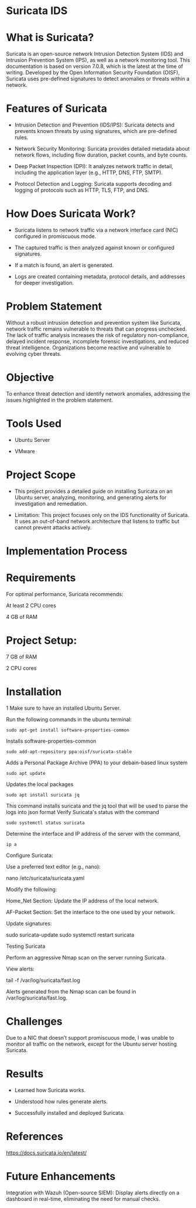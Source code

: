 # Suricata IDS

# What is Suricata?

Suricata is an open-source network Intrusion Detection System (IDS) and Intrusion Prevention System (IPS), as well as a network monitoring tool. This documentation is based on version 7.0.8, which is the latest at the time of writing. Developed by the Open Information Security Foundation (OISF), Suricata uses pre-defined signatures to detect anomalies or threats within a network.

# Features of Suricata

* Intrusion Detection and Prevention (IDS/IPS): Suricata detects and prevents known threats by using signatures, which are pre-defined rules.

* Network Security Monitoring: Suricata provides detailed metadata about network flows, including flow duration, packet counts, and byte counts.

* Deep Packet Inspection (DPI): It analyzes network traffic in detail, including the application layer (e.g., HTTP, DNS, FTP, SMTP).

* Protocol Detection and Logging: Suricata supports decoding and logging of protocols such as HTTP, TLS, FTP, and DNS.

# How Does Suricata Work?

* Suricata listens to network traffic via a network interface card (NIC) configured in promiscuous mode.

* The captured traffic is then analyzed against known or configured signatures.

* If a match is found, an alert is generated.

* Logs are created containing metadata, protocol details, and addresses for deeper investigation.

# Problem Statement

Without a robust intrusion detection and prevention system like Suricata, network traffic remains vulnerable to threats that can progress unchecked. The lack of traffic analysis increases the risk of regulatory non-compliance, delayed incident response, incomplete forensic investigations, and reduced threat intelligence. Organizations become reactive and vulnerable to evolving cyber threats.

# Objective

To enhance threat detection and identify network anomalies, addressing the issues highlighted in the problem statement.

# Tools Used

* Ubuntu Server

* VMware

# Project Scope

* This project provides a detailed guide on installing Suricata on an Ubuntu server, analyzing, monitoring, and generating alerts for investigation and remediation.

* Limitation: This project focuses only on the IDS functionality of Suricata. It uses an out-of-band network architecture that listens to traffic but cannot prevent attacks actively.

# Implementation Process

# Requirements

For optimal performance, Suricata recommends:

At least 2 CPU cores

4 GB of RAM

# Project Setup:

7 GB of RAM

2 CPU cores

# Installation

1 Make sure to have an installed Ubuntu Server.


Run the following commands in the ubuntu terminal:

``````
sudo apt-get install software-properties-common
``````
Installs software-properties-common

`````
sudo add-apt-repository ppa:oisf/suricata-stable
``````
Adds a Personal Package Archive (PPA) to your debain-based linux system

``````
sudo apt update
``````
Updates the local packages
``````
sudo apt install suricata jq
``````
This command installs suricata and the jq tool that will be used to parse the logs into json format 
Verify Suricata's status with the command 

``````
sudo systemctl status suricata
``````

Determine the interface and IP address of the server with the command,
``````
ip a

``````
Configure Suricata:

Use a preferred text editor (e.g., nano):

nano /etc/suricata/suricata.yaml

Modify the following:

Home_Net Section: Update the IP address of the local network.

AF-Packet Section: Set the interface to the one used by your network.

Update signatures:

sudo suricata-update
sudo systemctl restart suricata

Testing Suricata

Perform an aggressive Nmap scan on the server running Suricata.

View alerts:

tail -f /var/log/suricata/fast.log

Alerts generated from the Nmap scan can be found in /var/log/suricata/fast.log.

# Challenges

Due to a NIC that doesn’t support promiscuous mode, I was unable to monitor all traffic on the network, except for the Ubuntu server hosting Suricata.

# Results

* Learned how Suricata works.

* Understood how rules generate alerts.

* Successfully installed and deployed Suricata.

# References

https://docs.suricata.io/en/latest/

# Future Enhancements

Integration with Wazuh (Open-source SIEM): Display alerts directly on a dashboard in real-time, eliminating the need for manual checks.
